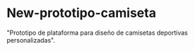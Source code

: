 # New-prototipo-camiseta
"Prototipo de plataforma para diseño de camisetas deportivas personalizadas".
